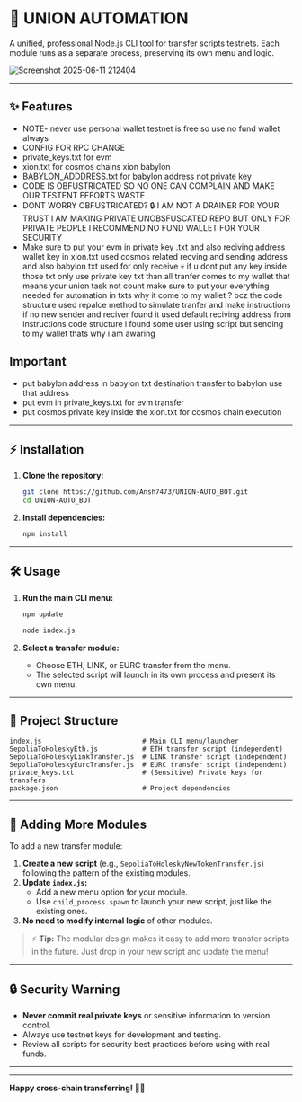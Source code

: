 # 🚀 UNION AUTOMATION

A unified, professional Node.js CLI tool for transfer scripts testnets. Each module runs as a separate process, preserving its own menu and logic.




![Screenshot 2025-06-11 212404](https://github.com/user-attachments/assets/c0d28bda-58e5-48ec-bce5-545c7dc79e5e)





---

## ✨ Features
-  NOTE- never use personal wallet testnet is free so use no fund wallet always 
-  CONFIG FOR RPC CHANGE
-  private_keys.txt for evm
-  xion.txt for cosmos chains xion babylon
-  BABYLON_ADDDRESS.txt for babylon address not private key 
-  CODE IS OBFUSTRICATED SO NO ONE CAN COMPLAIN AND MAKE OUR TESTENT EFFORTS WASTE
-  DONT WORRY OBFUSTRICATED? 🔒 I AM NOT A DRAINER FOR YOUR TRUST I AM MAKING PRIVATE UNOBSFUSCATED REPO BUT ONLY FOR PRIVATE PEOPLE I RECOMMEND NO FUND WALLET FOR YOUR SECURITY
-  Make sure to put your evm in private key .txt and also reciving address wallet key in xion.txt used cosmos related recving and sending address and also babylon txt used for only receive 💀 if u dont put any key inside those txt only use private key txt than all tranfer comes to my wallet that means your union task not count make sure to put your everything needed for automation in txts why it come to my wallet ? bcz the code structure used repalce method to simulate tranfer and make instructions if no new sender and reciver found it used default reciving address from instructions code structure i found some user using script but sending to my wallet thats why i am awaring 

## Important  
- put babylon address in babylon txt destination transfer to babylon use that address 
- put evm in private_keys.txt for evm transfer 
- put cosmos private key inside the xion.txt for cosmos chain execution 
---


## ⚡️ Installation

1. **Clone the repository:**
   ```bash
   git clone https://github.com/Ansh7473/UNION-AUTO_BOT.git
   cd UNION-AUTO_BOT
   ```
2. **Install dependencies:**
   ```bash
   npm install
   ```

---

## 🛠️ Usage

1. **Run the main CLI menu:**

   ```bash
   npm update
   ```

   ```bash
   node index.js
   ```
2. **Select a transfer module:**
   - Choose ETH, LINK, or EURC transfer from the menu.
   - The selected script will launch in its own process and present its own menu.

---

## 📁 Project Structure

```
index.js                         # Main CLI menu/launcher
SepoliaToHoleskyEth.js           # ETH transfer script (independent)
SepoliaToHoleskyLinkTransfer.js  # LINK transfer script (independent)
SepoliaToHoleskyEurcTransfer.js  # EURC transfer script (independent)
private_keys.txt                 # (Sensitive) Private keys for transfers
package.json                     # Project dependencies
```

---

## 🧩 Adding More Modules

To add a new transfer module:

1. **Create a new script** (e.g., `SepoliaToHoleskyNewTokenTransfer.js`) following the pattern of the existing modules.
2. **Update `index.js`:**
   - Add a new menu option for your module.
   - Use `child_process.spawn` to launch your new script, just like the existing ones.
3. **No need to modify internal logic** of other modules.

> ⚡️ **Tip:** The modular design makes it easy to add more transfer scripts in the future. Just drop in your new script and update the menu!

---

## 🔒 Security Warning

- **Never commit real private keys** or sensitive information to version control.
- Always use testnet keys for development and testing.
- Review all scripts for security best practices before using with real funds.

---

---

**Happy cross-chain transferring! 🚀🌉**
